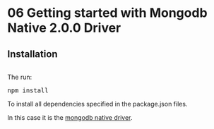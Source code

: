 # 06 Getting started with Mongodb Native 2.0.0 Driver

## Installation

<pre></pre>

The run:

<pre>npm install</pre>

To install all dependencies specified in the package.json files.

In this case it is the [mongodb native driver](https://www.npmjs.com/package/mongodb).